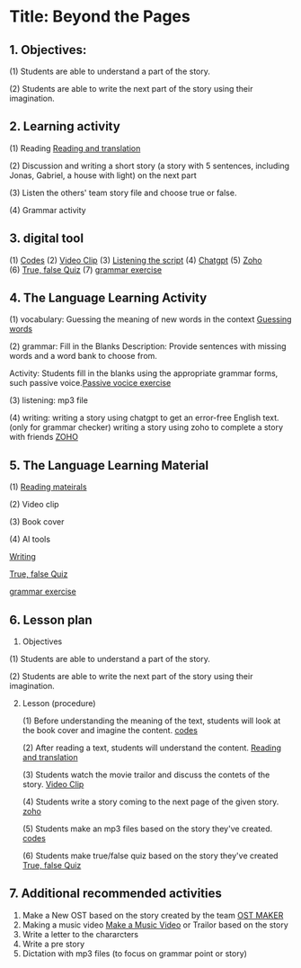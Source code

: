  # Title: Beyond the Pages

## 1. Objectives: 
(1) Students are able to understand a part of the story.

(2) Students are able to write the next part of the story using their imagination.


## 2. Learning activity

 (1) Reading [Reading and translation](https://github.com/Englishson0909/Fall2024/blob/main/The%20Giver.md)
 
 (2) Discussion and writing a short story (a story with 5 sentences, including Jonas, Gabriel, a house with light) on the next part 
 
 (3) Listen the others' team story file and choose true or false.   
 
 (4) Grammar activity 

## 3. digital tool
(1) [Codes](https://colab.research.google.com/drive/1XG31ZP5ebvyipdfx2af79mudRgjhxjq2#scrollTo=Usdw224ulviw)
(2) [Video Clip](https://www.youtube.com/watch?v=uxFJvlWqphM)
(3) [Listening the script](content/output.mp3)
(4) [Chatgpt](https://openai.com/index/gpt-4/)
(5) [Zoho](https://writer.zoho.com/writer/documents)  
(6) [True, false Quiz](https://opexams.com/ko/ai-quiz-generator/)
(7) [grammar exercise](https://sapling.ai/utilities/active_to_passive)

## 4. The Language Learning Activity

(1) vocabulary: Guessing the meaning of new words in the context [Guessing words](https://github.com/Englishson0909/Fall2024/raw/main/New%20words.md)   

(2) grammar: Fill in the Blanks
Description: Provide sentences with missing words and a word bank to choose from.

Activity: Students fill in the blanks using the appropriate grammar forms, such passive voice.[Passive vocice exercise](https://sapling.ai/utilities/active_to_passive) 

(3) listening: mp3 file 

(4) writing: writing a story using chatgpt to get an error-free English text. (only for grammar checker) 
            writing a story using zoho to complete a story with friends [ZOHO](https://writer.zoho.com/writer/documents)  
            

## 5. The Language Learning Material

 (1) [Reading mateirals](https://github.com/Englishson0909/Fall2024/blob/main/The%20Giver.md)

 (2) Video clip 
 
 (3) Book cover 
 
 (4) AI tools
 
  [Writing](https://writer.zoho.com/writer/documents)  
 
  [True, false Quiz](https://opexams.com/ko/ai-quiz-generator/)
  
  [grammar exercise](https://sapling.ai/utilities/active_to_passive)

## 6. Lesson plan

1) Objectives

 (1) Students are able to understand a part of the story.
 
 (2) Students are able to write the next part of the story using their imagination.


2) Lesson (procedure)

   (1) Before understanding the meaning of the text, students will look at the book cover and imagine the content. [codes](https://colab.research.google.com/drive/1XG31ZP5ebvyipdfx2af79mudRgjhxjq2#scrollTo=Usdw224ulviw) 

   (2) After reading a text, students will understand the content. [Reading and translation](https://github.com/Englishson0909/Fall2024/blob/main/The%20Giver.md)

   (3) Students watch the movie trailor and discuss the contets of the story. [Video Clip](https://www.youtube.com/watch?v=uxFJvlWqphM) 

   (4) Students write a story coming to the next page of the given story.  [zoho](https://writer.zoho.com/writer/documents)  

   (5) Students make an mp3 files based on the story they've created. [codes](https://colab.research.google.com/drive/1XG31ZP5ebvyipdfx2af79mudRgjhxjq2#scrollTo=Usdw224ulviw)

   (6) Students make true/false quiz based on the story they've created  [True, false Quiz](https://opexams.com/ko/ai-quiz-generator/)

   

## 7. Additional recommended activities

1) Make a New OST based on the story created by the team [OST MAKER](https://makebestmusic.com/text-to-music)
2) Making a music video [Make a Music Video](https://app.pictory.ai/storyboard/scripttovideo) or Trailor based on the story
3) Write a letter to the chararcters
4) Write a pre story
5) Dictation with mp3 files (to focus on grammar point or story) 
